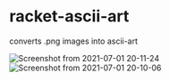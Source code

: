# racket-ascii-art

converts .png images into ascii-art
                 

![Screenshot from 2021-07-01 20-11-24](https://user-images.githubusercontent.com/67648067/124171348-bd497180-daa8-11eb-9d13-de5f3ab1f79a.png)
![Screenshot from 2021-07-01 20-10-06](https://user-images.githubusercontent.com/67648067/124171385-c9353380-daa8-11eb-9c57-979ee4888da3.png)
